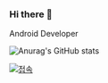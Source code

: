 ### Hi there 👋

Android Developer

![Anurag's GitHub stats](https://github-readme-stats.vercel.app/api?username=sun5066&show_icons=true&theme=radical)

[![접속](https://hits.seeyoufarm.com/api/count/incr/badge.svg?url=https%3A%2F%2Fgithub.com%2Fsun5066&count_bg=%2379C83D&title_bg=%23555555&icon=&icon_color=%23E7E7E7&title=hits&edge_flat=false)](https://hits.seeyoufarm.com)
